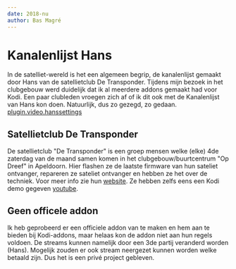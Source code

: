```yaml
---
date: 2018-nu
author: Bas Magré
---
```

# Kanalenlijst Hans

In de satelliet-wereld is het een algemeen begrip, de kanalenlijst gemaakt door Hans van de satellietclub De Transponder. Tijdens mijn bezoek in het clubgebouw werd duidelijk dat ik al meerdere addons gemaakt had voor Kodi. Een paar clubleden vroegen zich af of ik dit ook met de Kanalenlijst van Hans kon doen. Natuurlijk, dus zo gezegd, zo gedaan. [plugin.video.hanssettings](https://github.com/Opvolger/plugin.video.hanssettings)

## Satellietclub De Transponder

De satellietclub "De Transponder" is een groep mensen welke (elke) 4de zaterdag van de maand samen komen in het clubgebouw/buurtcentrum "Op Dreef" in Apeldoorn. Hier flashen ze de laatste firmware van hun sateliet ontvanger, repareren ze sateliet ontvanger en hebben ze het over de techniek. Voor meer info zie hun [website](https://www.detransponder.nl/).
Ze hebben zelfs eens een Kodi demo gegeven [youtube](https://www.youtube.com/watch?v=3E-Mkkro2xI&t=740s).

## Geen officele addon

Ik heb geprobeerd er een officiele addon van te maken en hem aan te bieden bij Kodi-addons, maar helaas kon de addon niet aan hun regels voldoen. De streams kunnen namelijk door een 3de partij veranderd worden (Hans). Mogelijk zouden er ook stream neergezet kunnen worden welke betaald zijn. Dus het is een privé project gebleven.
